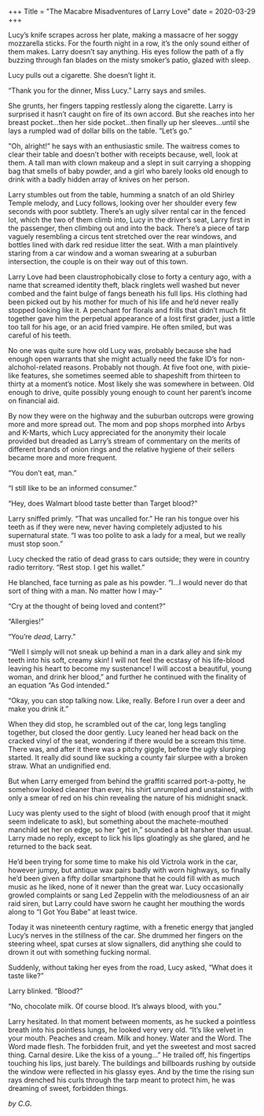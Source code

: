 +++
Title = "The Macabre Misadventures of Larry Love"
date = 2020-03-29
+++

Lucy’s knife scrapes across her plate, making a massacre of her soggy mozzarella sticks. For the fourth night in a row, it’s the only sound either of them makes. Larry doesn’t say anything. His eyes follow the path of a fly buzzing through fan blades on the misty smoker’s patio, glazed with sleep.

Lucy pulls out a cigarette. She doesn’t light it.

“Thank you for the dinner, Miss Lucy.” Larry says and smiles.

She grunts, her fingers tapping restlessly along the cigarette. Larry is surprised it hasn’t caught on fire of its own accord. But she reaches into her breast pocket...then her side pocket...then finally up her sleeves...until she lays a rumpled wad of dollar bills on the table. “Let’s go.”

"Oh, alright!” he says with an enthusiastic smile. The waitress comes to clear their table and doesn’t bother with receipts because, well, look at them. A tall man with clown makeup and a slept in suit carrying a shopping bag that smells of baby powder, and a girl who barely looks old enough to drink with a badly hidden array of knives on her person. 

Larry stumbles out from the table, humming a snatch of an old Shirley Temple melody, and Lucy follows, looking over her shoulder every few seconds with poor subtlety. There’s an ugly silver rental car in the fenced lot, which the two of them climb into, Lucy in the driver’s seat, Larry first in the passenger, then climbing out and into the back. There’s a piece of tarp vaguely resembling a circus tent stretched over the rear windows, and bottles lined with dark red residue litter the seat. With a man plaintively staring from a car window and a woman swearing at a suburban intersection, the couple is on their way out of this town.

    

Larry Love had been claustrophobically close to forty a century ago, with a name that screamed identity theft, black ringlets well washed but never combed and the faint bulge of fangs beneath his full lips. His clothing had been picked out by his mother for much of his life and he’d never really stopped looking like it. A penchant for florals and frills that didn’t much fit together gave him the perpetual appearance of a lost first grader, just a little too tall for his age, or an acid fried vampire. He often smiled, but was careful of his teeth. 

No one was quite sure how old Lucy was, probably because she had enough open warrants that she might actually need the fake ID’s for non-alchohol-related reasons. Probably not though. At five foot one, with pixie-like features, she sometimes seemed able to shapeshift from thirteen to thirty at a moment’s notice. Most likely she was somewhere in between. Old enough to drive, quite possibly young enough to count her parent’s income on financial aid.

By now they were on the highway and the suburban outcrops were growing more and more spread out. The mom and pop shops morphed into Arbys and K-Marts, which Lucy appreciated for the anonymity their locale provided but dreaded as Larry’s stream of commentary on the merits of different brands of onion rings and the relative hygiene of their sellers became more and more frequent.

“You don’t eat, man.”

“I still like to be an informed consumer.”

“Hey, does Walmart blood taste better than Target blood?”

Larry sniffed primly. “That was uncalled for.” He ran his tongue over his teeth as if they were new, never having completely adjusted to his supernatural state. “I was too polite to ask a lady for a meal, but we really must stop soon.”

Lucy checked the ratio of dead grass to cars outside; they were in country radio territory. “Rest stop. I get his wallet.”

He blanched, face turning as pale as his powder. “I...I would never do that sort of thing with a man. No matter how I may-”

“Cry at the thought of being loved and content?”

“Allergies!”

“You’re <i>dead</i>, Larry.”

“Well I simply will not sneak up behind a man in a dark alley and sink my teeth into his soft, creamy skin! I will not feel the ecstasy of his life-blood leaving his heart to become my sustenance! I will accost a beautiful, young woman, and drink her blood,” and further he continued with the finality of an equation “As God intended.”

“Okay, you can stop talking now. Like, really. Before I run over a deer and make you drink it.”

When they did stop, he scrambled out of the car, long legs tangling together, but closed the door gently. Lucy leaned her head back on the cracked vinyl of the seat, wondering if there would be a scream this time. There was, and after it there was a pitchy giggle, before the ugly slurping started. It really did sound like sucking a county fair slurpee with a broken straw. What an undignified end. 

But when Larry emerged from behind the graffiti scarred port-a-potty, he somehow looked cleaner than ever, his shirt unrumpled and unstained, with only a smear of red on his chin revealing the nature of his midnight snack. 

Lucy was plenty used to the sight of blood (with enough proof that it might seem indelicate to ask), but something about the machete-mouthed manchild set her on edge, so her “get in,” sounded a bit harsher than usual. Larry made no reply, except to lick his lips gloatingly as she glared, and he returned to the back seat.

He’d been trying for some time to make his old Victrola work in the car, however jumpy, but antique wax pairs badly with worn highways, so finally he’d been given a fifty dollar smartphone that he could fill with as much music as he liked, none of it newer than the great war. Lucy occasionally growled complaints or sang Led Zeppelin with the melodiousness of an air raid siren, but Larry could have sworn he caught her mouthing the words along to “I Got You Babe” at least twice. 

Today it was nineteenth century ragtime, with a frenetic energy that jangled Lucy’s nerves in the stillness of the car. She drummed her fingers on the steering wheel, spat curses at slow signallers, did anything she could to drown it out with something fucking normal.

Suddenly, without taking her eyes from the road, Lucy asked, “What does it taste like?”

Larry blinked. “Blood?”

“No, chocolate milk. Of course blood. It’s always blood, with you.”

Larry hesitated. In that moment between moments, as he sucked a pointless breath into his pointless lungs, he looked very very old. “It’s like velvet in your mouth. Peaches and cream. Milk and honey. Water and the Word. The Word made flesh. The forbidden fruit, and yet the sweetest and most sacred thing. Carnal desire. Like the kiss of a young…” He trailed off, his fingertips touching his lips, just barely. The buildings and billboards rushing by outside the window were reflected in his glassy eyes. And by the time the rising sun rays drenched his curls through the tarp meant to protect him, he was dreaming of sweet, forbidden things.


<i>by C.G.</i>
